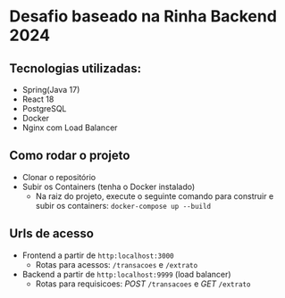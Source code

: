 # Desafio baseado na Rinha Backend 2024
## Tecnologias utilizadas:
- Spring(Java 17)
- React 18
- PostgreSQL
- Docker
- Nginx com Load Balancer

## Como rodar o projeto
- Clonar o repositório
- Subir os Containers (tenha o Docker instalado)
    - Na raiz do projeto, execute o seguinte comando para construir e subir os containers:
      `docker-compose up --build`

## Urls de acesso
- Frontend a partir de `http:localhost:3000`
    - Rotas para acessos: `/transacoes` e `/extrato`
- Backend a partir de `http:localhost:9999` (load balancer)
    - Rotas para requisicoes: *POST* `/transacoes` e *GET*  `/extrato`